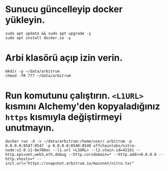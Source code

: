 # Sunucu güncelleyip docker yükleyin.

```
sudo apt update && sudo apt upgrade -y
sudo apt install docker.io -y
```

# Arbi klasörü açıp izin verin.

```
mkdir -p ~/data/arbitrum
chmod -fR 777 ~/data/arbitrum
```

# Run komutunu çalıştırın. `<L1URL>` kısmını Alchemy'den kopyaladığınız `https` kısmıyla değiştirmeyi unutmayın.

```
docker run -d -v ~/data/arbitrum:/home/user/.arbitrum -p 0.0.0.0:8547:8547 -p 0.0.0.0:8548:8548 offchainlabs/nitro-node:v2.0.11-8e786ec --l1.url <L1URL> --l2.chain-id=42161 --http.api=net,web3,eth,debug --http.corsdomain=* --http.addr=0.0.0.0 --http.vhosts=* --init.url="https://snapshot.arbitrum.io/mainnet/nitro.tar"
```
